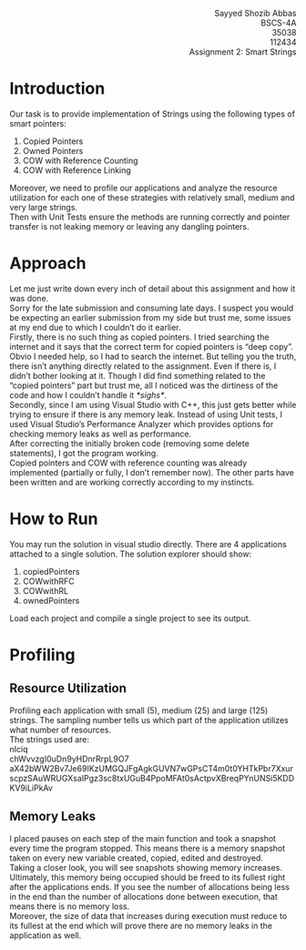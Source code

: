 <p align="right">Sayyed Shozib Abbas<br>
  BSCS-4A<br>
  35038<br>
  112434<br>
  Assignment 2: Smart Strings</p>
<h1>Introduction</h1>
<p>Our task is to provide implementation of Strings using the  following types of smart pointers:</p>
<ol>
  <li>Copied Pointers</li>
  <li>Owned Pointers</li>
  <li>COW with Reference Counting</li>
  <li>COW with Reference Linking</li>
</ol>
<p>Moreover, we need to profile our applications and analyze  the resource utilization for each one of these strategies with relatively  small, medium and very large strings.<br>
  Then with Unit Tests ensure the methods are running  correctly and pointer transfer is not leaking memory or leaving any dangling  pointers.</p>
<h1>Approach</h1>
<p>Let me just write down every inch of detail about this  assignment and how it was done.<br>
  Sorry for the late submission and consuming late days. I  suspect you would be expecting an earlier submission from my side but trust me,  some issues at my end due to which I couldn&rsquo;t do it earlier.<br>
  Firstly, there is no such thing as copied pointers. I tried  searching the internet and it says that the correct term for copied pointers is  &ldquo;deep copy&rdquo;. Obvio I needed help, so I had to search the internet. But telling  you the truth, there isn&rsquo;t anything directly related to the assignment. Even if  there is, I didn&rsquo;t bother looking at it. Though I did find something related to  the &ldquo;copied pointers&rdquo; part but trust me, all I noticed was the dirtiness of the  code and how I couldn&rsquo;t handle it <em>*sighs*</em>.<br>
  Secondly, since I am using Visual Studio with C++, this just  gets better while trying to ensure if there is any memory leak. Instead of  using Unit tests, I used Visual Studio&rsquo;s Performance Analyzer which provides  options for checking memory leaks as well as performance.<br>
  After correcting the initially broken code (removing some  delete statements), I got the program working.<br>
  Copied pointers and COW with reference counting was already  implemented (partially or fully, I don&rsquo;t remember now). The other parts have  been written and are working correctly according to my instincts.</p>
<h1>How to Run</h1>
<p>You may run the solution in visual studio directly. There  are 4 applications attached to a single solution. The solution explorer should  show:</p>
<ol>
  <li>copiedPointers</li>
  <li>COWwithRFC</li>
  <li>COWwithRL</li>
  <li>ownedPointers</li>
</ol>
<p>Load each project and compile a single project to see its  output.</p>
<h1>Profiling</h1>
<h2>Resource Utilization</h2>
<p>Profiling each application with small (5), medium (25) and  large (125) strings. The sampling number tells us which part of the application  utilizes what number of resources.<br>
  The strings used are:<br>
  nIciq<br>
  chWvvzgI0uDn9yHDnrRrpL9O7<br>
  aX42bWW2Bv7Je69IKzUMGQJFgAgkGUVN7wGPsCT4m0t0YHTkPbr7XxurscpzSAuWRUGXsaIPgz3sc8txUGuB4PpoMFAt0sActpvXBreqPYnUNSi5KDDKV9iLiPkAv</p>
<h2>Memory Leaks</h2>
<p>I placed pauses on each step of the main function and took a  snapshot every time the program stopped. This means there is a memory snapshot  taken on every new variable created, copied, edited and destroyed.<br>
  Taking a closer look, you will see snapshots showing memory  increases. <br>
  Ultimately, this memory being occupied should be freed to  its fullest right after the applications ends. If you see the number of  allocations being less in the end than the number of allocations done between  execution, that means there is no memory loss.<br>
  Moreover, the size of data that increases during execution  must reduce to its fullest at the end which will prove there are no memory  leaks in the application as well.</p>
